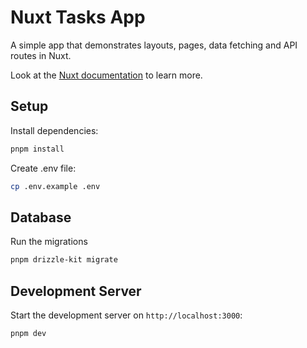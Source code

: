 # Nuxt Tasks App

A simple app that demonstrates layouts, pages, data fetching and API routes in Nuxt.

Look at the [Nuxt documentation](https://nuxt.com/docs/getting-started/introduction) to learn more.

## Setup

Install dependencies:

```bash
pnpm install
```

Create .env file:

```bash
cp .env.example .env
```

## Database

Run the migrations

```bash
pnpm drizzle-kit migrate
```

## Development Server

Start the development server on `http://localhost:3000`:

```bash
pnpm dev
```